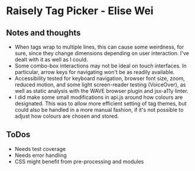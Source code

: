# Raisely Tag Picker - Elise Wei


## Notes and thoughts

- When tags wrap to multiple lines, this can cause some weirdness, for sure, since they change dimensions depending on user interaction. I've dealt with it as well as I could.
- Some combo-box interactions may not be ideal on touch interfaces. In particular, arrow keys for navigating won't be as readily available.
- Accessibility tested for keyboard navigation, browser font size, zoom, reduced motion, and some light screen-reader testing (VoiceOver), as well as static analysis with the WAVE browser plugin and jsx-a11y linter.
- I did make some small modifications in api.js around how colours are designated. This was to allow more efficient setting of tag themes, but could also be handled in a more manual fashion, if it's not possible to adjust how colours are chosen and stored.

## ToDos

- Needs test coverage
- Needs error handling
- CSS might benefit from pre-processing and modules
